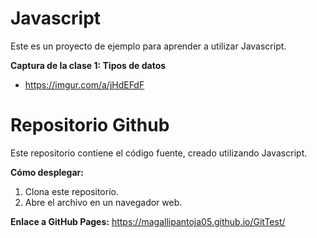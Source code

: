 # Javascript

Este es un proyecto de ejemplo para aprender a utilizar Javascript.

**Captura de la clase 1: Tipos de datos**

* https://imgur.com/a/jHdEFdF 

# Repositorio Github

Este repositorio contiene el código fuente, creado utilizando Javascript.

**Cómo desplegar:**

1. Clona este repositorio.
2. Abre el archivo en un navegador web.

**Enlace a GitHub Pages:** https://magallipantoja05.github.io/GitTest/